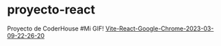 # proyecto-react
Proyecto de CoderHouse
#Mi GIF!
[Vite-React-Google-Chrome-2023-03-09-22-26-20](https://user-images.githubusercontent.com/109321382/224200705-b44ef148-a949-4867-b005-807a100d4202.gif)
